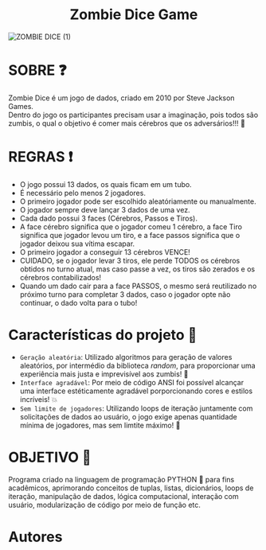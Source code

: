 <h1 align="center">Zombie Dice Game</h1>

![ZOMBIE DICE (1)](https://user-images.githubusercontent.com/107584427/205141308-d7547770-0dde-4cc2-86d4-20b9e57dcdf6.png)

# SOBRE :question:
Zombie Dice é um jogo de dados, criado em 2010 por Steve Jackson Games. <br>
Dentro do jogo os participantes precisam usar a imaginação, pois todos são zumbis, o qual o objetivo é comer mais cérebros que os adversários!!! 🧠

# REGRAS :exclamation:
 - O jogo possui 13 dados, os quais ficam em um tubo. <br>
 - É necessário pelo menos 2 jogadores. <br>
 - O primeiro jogador pode ser escolhido aleatóriamente ou manualmente. <br>
 - O jogador sempre deve lançar 3 dados de uma vez.
 - Cada dado possui 3 faces (Cérebros, Passos e Tiros). <br>
 - A face cérebro significa que o jogador comeu 1 cérebro, a face Tiro significa que jogador levou um tiro, e a face passos significa que o jogador deixou sua vítima escapar. 
 - O primeiro jogador a conseguir 13 cérebros VENCE! <br>
 - CUIDADO, se o jogador levar 3 tiros, ele perde TODOS os cérebros obtidos no turno atual, mas caso passe a vez, os tiros são zerados e os cérebros contabilizados! <br>
 - Quando um dado cair para a face PASSOS, o mesmo será reutilizado no próximo turno para completar 3 dados, caso o jogador opte não continuar, o dado volta para o tubo!


# Características do projeto :hammer:

- `Geração aleatória`: Utilizado algoritmos para geração de valores aleatórios, por intermédio da biblioteca _random_, para proporcionar uma experiência mais justa e imprevisível aos zumbis! :ghost:
- `Interface agradável`: Por meio de código ANSI foi possível alcançar uma interface estéticamente agradável porporcionando cores e estilos incríveis! :boom:
- `Sem limite de jogadores`: Utilizando loops de iteração juntamente com solicitações de dados ao usuário, o jogo exige apenas quantidade mínima de jogadores, mas sem limtite máximo! :busts_in_silhouette:

# OBJETIVO :dart:
Programa criado na linguagem de programação PYTHON :snake: para fins acadêmicos, aprimorando conceitos de tuplas, listas, dicionários, loops de iteração, manipulação de dados, lógica computacional, interação com usuário, modularização de código por meio de função etc.

# Autores

